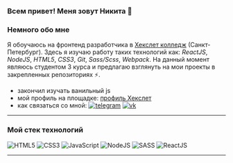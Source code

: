 ### Всем привет! Меня зовут Никита 👋

### Немного обо мне
Я обоучаюсь на фронтенд разработчика в [Хекслет колледж](https://hexly.ru/?ysclid=lp4f49i4am426656582) (Санкт-Петербург). Здесь я изучаю работу таких технологий как: *ReactJS*, *NodeJS*, *HTML5*, *CSS3*, *Git*, *Sass/Scss*, *Webpack*. На данный момент являюсь студентом 3 курса и предлагаю взглянуть на мои проекты в закрепленных репозиториях ⚡.

- закончил изучать ванильный js
- мой профиль на площадке: [профиль Хекслет](https://ru.hexlet.io/u/user-7373843896b69e80)
- как связаться со мной: [![telegram](https://raw.githubusercontent.com/Patrolavia/telegram-badge/8fe3382b3fd3a1c533ba270e608035a27e430c2e/chat.svg)](https://t.me/kozlovjr)   [![vk](https://img.shields.io/badge/вконтакте-%232E87FB.svg?&style=for-the-badge&logo=vk&logoColor=white)](https://vk.com/kozlovjr02)
___

### Мой стек технологий
![HTML5](https://img.shields.io/badge/HTML5-E34F26?style=for-the-badge&logo=html5&logoColor=white) ![CSS3](https://img.shields.io/badge/CSS3-1572B6?style=for-the-badge&logo=css3&logoColor=white) ![JavaScript](https://img.shields.io/badge/JavaScript-F7DF1E?style=for-the-badge&logo=JavaScript&logoColor=white) ![NodeJS](https://img.shields.io/badge/Node.js-43853D?style=for-the-badge&logo=node.js&logoColor=white) ![SASS](https://img.shields.io/badge/Sass-CC6699?style=for-the-badge&logo=sass&logoColor=white) ![ReactJS](https://img.shields.io/badge/React-20232A?style=for-the-badge&logo=react&logoColor=61DAFB)

____

<!--
**nikitakozlovjr/nikitakozlovjr** is a ✨ _special_ ✨ repository because its `README.md` (this file) appears on your GitHub profile.

Here are some ideas to get you started:

- 🔭 I’m currently working on ...
- 🌱 I’m currently learning ...
- 👯 I’m looking to collaborate on ...
- 🤔 I’m looking for help with ...
- 💬 Ask me about ...
- 📫 How to reach me: ...
- 😄 Pronouns: ...
- ⚡ Fun fact: ...
-->
